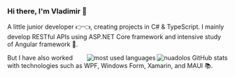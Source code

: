 ### Hi there, I'm Vladimir 👋

A little junior developer 👉👈, creating projects in C# & TypeScript. I mainly develop RESTful APIs using ASP.NET Core framework and intensive study of Angular framework 🤔.

<img src="https://github-readme-stats-peach-kappa-40.vercel.app/api/?username=nuadolos&show_icons=true&count_private=true&title_color=fff&icon_color=79ff97&text_color=9f9f9f&bg_color=151515" alt="nuadolos GitHub stats" align="right" />

<img src="https://github-readme-stats-peach-kappa-40.vercel.app/api/top-langs/?username=nuadolos&title_color=fff&icon_color=79ff97&text_color=9f9f9f&bg_color=151515" alt="most used languages" align="right" />

But I have also worked with technologies such as WPF, Windows Form, Xamarin, and MAUI 📚.
